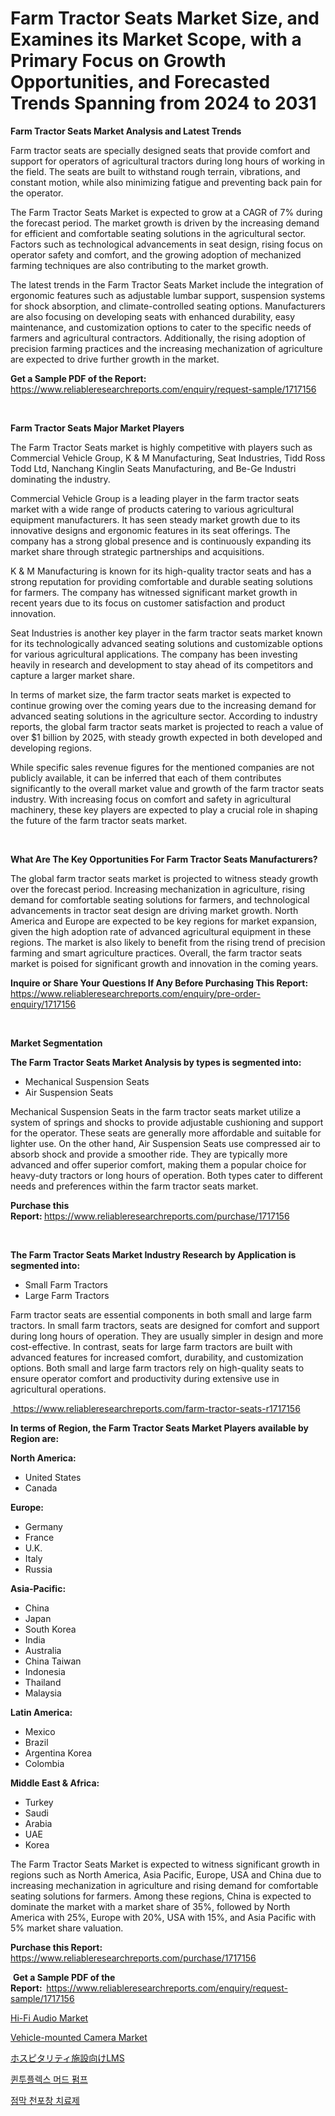 <p><h1>Farm Tractor Seats Market Size, and Examines its Market Scope, with a Primary Focus on Growth Opportunities, and Forecasted Trends Spanning from 2024 to 2031</h1></p><p><strong>Farm Tractor Seats Market Analysis and Latest Trends</strong></p>
<p><p>Farm tractor seats are specially designed seats that provide comfort and support for operators of agricultural tractors during long hours of working in the field. The seats are built to withstand rough terrain, vibrations, and constant motion, while also minimizing fatigue and preventing back pain for the operator.</p><p>The Farm Tractor Seats Market is expected to grow at a CAGR of 7% during the forecast period. The market growth is driven by the increasing demand for efficient and comfortable seating solutions in the agricultural sector. Factors such as technological advancements in seat design, rising focus on operator safety and comfort, and the growing adoption of mechanized farming techniques are also contributing to the market growth.</p><p>The latest trends in the Farm Tractor Seats Market include the integration of ergonomic features such as adjustable lumbar support, suspension systems for shock absorption, and climate-controlled seating options. Manufacturers are also focusing on developing seats with enhanced durability, easy maintenance, and customization options to cater to the specific needs of farmers and agricultural contractors. Additionally, the rising adoption of precision farming practices and the increasing mechanization of agriculture are expected to drive further growth in the market.</p></p>
<p><strong>Get a Sample PDF of the Report:&nbsp;</strong> <a href="https://www.reliableresearchreports.com/enquiry/request-sample/1717156">https://www.reliableresearchreports.com/enquiry/request-sample/1717156</a></p>
<p>&nbsp;</p>
<p><strong>Farm Tractor Seats Major Market Players</strong></p>
<p><p>The Farm Tractor Seats market is highly competitive with players such as Commercial Vehicle Group, K & M Manufacturing, Seat Industries, Tidd Ross Todd Ltd, Nanchang Kinglin Seats Manufacturing, and Be-Ge Industri dominating the industry. </p><p>Commercial Vehicle Group is a leading player in the farm tractor seats market with a wide range of products catering to various agricultural equipment manufacturers. It has seen steady market growth due to its innovative designs and ergonomic features in its seat offerings. The company has a strong global presence and is continuously expanding its market share through strategic partnerships and acquisitions.</p><p>K & M Manufacturing is known for its high-quality tractor seats and has a strong reputation for providing comfortable and durable seating solutions for farmers. The company has witnessed significant market growth in recent years due to its focus on customer satisfaction and product innovation.</p><p>Seat Industries is another key player in the farm tractor seats market known for its technologically advanced seating solutions and customizable options for various agricultural applications. The company has been investing heavily in research and development to stay ahead of its competitors and capture a larger market share.</p><p>In terms of market size, the farm tractor seats market is expected to continue growing over the coming years due to the increasing demand for advanced seating solutions in the agriculture sector. According to industry reports, the global farm tractor seats market is projected to reach a value of over $1 billion by 2025, with steady growth expected in both developed and developing regions.</p><p>While specific sales revenue figures for the mentioned companies are not publicly available, it can be inferred that each of them contributes significantly to the overall market value and growth of the farm tractor seats industry. With increasing focus on comfort and safety in agricultural machinery, these key players are expected to play a crucial role in shaping the future of the farm tractor seats market.</p></p>
<p>&nbsp;</p>
<p><strong>What Are The Key Opportunities For Farm Tractor Seats Manufacturers?</strong></p>
<p><p>The global farm tractor seats market is projected to witness steady growth over the forecast period. Increasing mechanization in agriculture, rising demand for comfortable seating solutions for farmers, and technological advancements in tractor seat design are driving market growth. North America and Europe are expected to be key regions for market expansion, given the high adoption rate of advanced agricultural equipment in these regions. The market is also likely to benefit from the rising trend of precision farming and smart agriculture practices. Overall, the farm tractor seats market is poised for significant growth and innovation in the coming years.</p></p>
<p><strong>Inquire or Share Your Questions If Any Before Purchasing This Report:</strong> <a href="https://www.reliableresearchreports.com/enquiry/pre-order-enquiry/1717156">https://www.reliableresearchreports.com/enquiry/pre-order-enquiry/1717156</a></p>
<p>&nbsp;</p>
<p><strong>Market Segmentation</strong></p>
<p><strong>The Farm Tractor Seats Market Analysis by types is segmented into:</strong></p>
<p><ul><li>Mechanical Suspension Seats</li><li>Air Suspension Seats</li></ul></p>
<p><p>Mechanical Suspension Seats in the farm tractor seats market utilize a system of springs and shocks to provide adjustable cushioning and support for the operator. These seats are generally more affordable and suitable for lighter use. On the other hand, Air Suspension Seats use compressed air to absorb shock and provide a smoother ride. They are typically more advanced and offer superior comfort, making them a popular choice for heavy-duty tractors or long hours of operation. Both types cater to different needs and preferences within the farm tractor seats market.</p></p>
<p><strong>Purchase this Report:&nbsp;</strong><a href="https://www.reliableresearchreports.com/purchase/1717156">https://www.reliableresearchreports.com/purchase/1717156</a></p>
<p>&nbsp;</p>
<p><strong>The Farm Tractor Seats Market Industry Research by Application is segmented into:</strong></p>
<p><ul><li>Small Farm Tractors</li><li>Large Farm Tractors</li></ul></p>
<p><p>Farm tractor seats are essential components in both small and large farm tractors. In small farm tractors, seats are designed for comfort and support during long hours of operation. They are usually simpler in design and more cost-effective. In contrast, seats for large farm tractors are built with advanced features for increased comfort, durability, and customization options. Both small and large farm tractors rely on high-quality seats to ensure operator comfort and productivity during extensive use in agricultural operations.</p></p>
<p><a href="https://www.reliableresearchreports.com/farm-tractor-seats-r1717156">&nbsp;https://www.reliableresearchreports.com/farm-tractor-seats-r1717156</a></p>
<p><strong>In terms of Region, the Farm Tractor Seats Market Players available by Region are:</strong></p>
<p>
    <p> <strong> North America: </strong>
        <ul>
            <li>United States</li>
            <li>Canada</li>
        </ul>
        </p> 
    <p> <strong> Europe: </strong>
        <ul>
            <li>Germany</li>
            <li>France</li>
            <li>U.K.</li>
            <li>Italy</li>
            <li>Russia</li>
        </ul>
        </p> 
    <p> <strong> Asia-Pacific: </strong>
        <ul>
            <li>China</li>
            <li>Japan</li>
            <li>South Korea</li>
            <li>India</li>
            <li>Australia</li>
            <li>China Taiwan</li>
            <li>Indonesia</li>
            <li>Thailand</li>
            <li>Malaysia</li>
        </ul>
        </p> 
    <p> <strong> Latin America: </strong>
        <ul>
            <li>Mexico</li>
            <li>Brazil</li>
            <li>Argentina Korea</li>
            <li>Colombia</li>
        </ul>
        </p> 
    <p> <strong> Middle East & Africa: </strong>
        <ul>
            <li>Turkey</li>
            <li>Saudi</li>
            <li>Arabia</li>
            <li>UAE</li>
            <li>Korea</li>
        </ul>
    </p>
    </p>
<p><p>The Farm Tractor Seats Market is expected to witness significant growth in regions such as North America, Asia Pacific, Europe, USA and China due to increasing mechanization in agriculture and rising demand for comfortable seating solutions for farmers. Among these regions, China is expected to dominate the market with a market share of 35%, followed by North America with 25%, Europe with 20%, USA with 15%, and Asia Pacific with 5% market share valuation.</p></p>
<p><strong>Purchase this Report: </strong><a href="https://www.reliableresearchreports.com/purchase/1717156">https://www.reliableresearchreports.com/purchase/1717156</a></p>
<p>&nbsp;<strong>Get a Sample PDF of the Report:&nbsp;&nbsp;</strong><a href="https://www.reliableresearchreports.com/enquiry/request-sample/1717156">https://www.reliableresearchreports.com/enquiry/request-sample/1717156</a></p>
<p><strong></strong></p>
<p><p><a href="https://issuu.com/reportprime-2/docs/hi-fi-audio-market-size-2030.pptx">Hi-Fi Audio Market</a></p><p><a href="https://github.com/guneycigdem35/Market-Research-Report-List-3/blob/main/vehicle-mounted-camera-market.md">Vehicle-mounted Camera Market</a></p><p><a href="https://github.com/zoetazuur/Market-Research-Report-List-2/blob/main/3816652107511.md">ホスピタリティ施設向けLMS</a></p><p><a href="https://github.com/Skyleitney456456/Market-Research-Report-List-2/blob/main/1945490101750.md">퀸투플렉스 머드 펌프</a></p><p><a href="https://github.com/iansanftyord09878/Market-Research-Report-List-2/blob/main/7118898101751.md">점막 천포창 치료제</a></p></p>